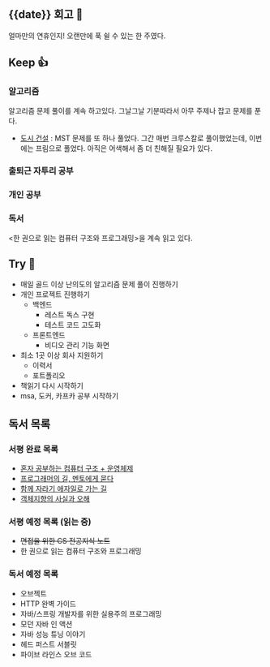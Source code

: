 ## {{date}} 회고 💬
얼마만의 연휴인지! 오랜만에 푹 쉴 수 있는 한 주였다. 

## Keep 👍
### 알고리즘
알고리즘 문제 풀이를 계속 하고있다. 그날그날 기분따라서 아무 주제나 잡고 문제를 푼다. 
- [도시 건설](https://www.acmicpc.net/problem/21924) : MST 문제를 또 하나 풀었다. 그간 매번 크루스칼로 풀이했었는데, 이번에는 프림으로 풀었다. 아직은 어색해서 좀 더 친해질 필요가 있다.
### 출퇴근 자투리 공부

### 개인 공부

### 독서
<한 권으로 읽는 컴퓨터 구조와 프로그래밍>을 계속 읽고 있다.

## Try 🧚
- 매일 골드 이상 난의도의 알고리즘 문제 풀이 진행하기
- 개인 프로젝트 진행하기
	-  백엔드
		- 레스트 독스 구현
		- 테스트 코드 고도화
	- 프론트엔드
		- 비디오 관리 기능 화면
- 최소 1곳 이상 회사 지원하기
	-  이력서
	- 포트폴리오
- 책읽기 다시 시작하기
- msa, 도커, 카프카 공부 시작하기

## 독서 목록

### 서평 완료 목록
- [혼자 공부하는 컴퓨터 구조 + 운영체제](https://velog.io/@regular_jk_kim/혼자-공부하는-컴퓨터-구조-운영체제-를-읽고)
- [프로그래머의 길, 멘토에게 묻다](https://velog.io/@regular_jk_kim/프로그래머의-길-멘토에게-묻다-를-읽고-24jpq345)
- [함께 자라기 애자일로 가는 길](https://velog.io/@regular_jk_kim/함께-자라기-를-읽고)
- [객체지향의 사실과 오해](https://velog.io/@regular_jk_kim/객체지향의-사실과-오해-를-읽고)

###  서평 예정 목록 (읽는 중) 
- ~~면접을 위한 CS 전공지식 노트~~
- 한 권으로 읽는 컴퓨터 구조와 프로그래밍

### 독서 예정 목록
- 오브젝트
- HTTP 완벽 가이드
- 자바/스프링 개발자를 위한 실용주의 프로그래밍
- 모던 자바 인 액션
- 자바 성능 튜닝 이야기 
- 헤드 퍼스트 서블릿
- 파이브 라인스 오브 코드